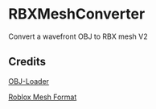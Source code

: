 # RBXMeshConverter
 Convert a wavefront OBJ to RBX mesh V2

## Credits
[OBJ-Loader](https://github.com/Bly7/OBJ-Loader)

[Roblox Mesh Format](https://devforum.roblox.com/t/roblox-mesh-format/326114)
